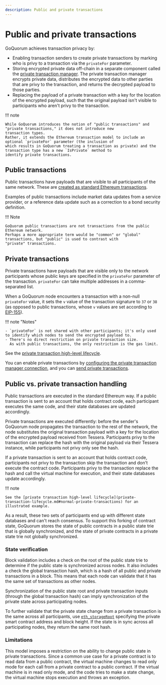 ```yaml
---
description: Public and private transactions
---
```


# Public and private transactions

GoQuorum achieves transaction privacy by:

- Enabling transaction senders to create private transactions by marking who is privy to a transaction via the
  `privateFor` parameter.
- Storing encrypted private data off-chain in a separate component called the
  [private transaction manager](privacy.md#private-transaction-manager).
  The private transaction manager encrypts private data, distributes the encrypted data to other parties that are privy
  to the transaction, and returns the decrypted payload to those parties.
- Replacing the payload of a private transaction with a key for the location of the encrypted payload, such that the
  original payload isn't visible to participants who aren't privy to the transaction.

!!! note

    While GoQuorum introduces the notion of "public transactions" and "private transactions," it does not introduce new
    transaction types.
    Rather, it extends the Ethereum transaction model to include an optional `privateFor` parameter (the inclusion of
    which results in GoQuorum treating a transaction as private) and the transaction type has a new `IsPrivate` method to
    identify private transactions.

## Public transactions

Public transactions have payloads that are visible to all participants of the same network.
These are
[created as standard Ethereum transactions](https://github.com/ethereum/wiki/wiki/JavaScript-API#web3ethsendtransaction).

Examples of public transactions include market data updates from a service provider, or a reference data update such as
a correction to a bond security definition.

!!! Note

    GoQuorum public transactions are not transactions from the public Ethereum network.
    Perhaps a more appropriate term would be "common" or "global" transactions, but "public" is used to contrast with
    "private" transactions.

## Private transactions

Private transactions have payloads that are visible only to the network participants whose public keys are specified in
the `privateFor` parameter of the transaction.
`privateFor` can take multiple addresses in a comma-separated list.

When a GoQuorum node encounters a transaction with a non-null `privateFor` value, it sets the `v` value of the
transaction signature to `37` or `38` (as opposed to public transactions, whose `v` values are set according to
[EIP-155](https://github.com/ethereum/EIPs/blob/master/EIPS/eip-155.md)).

!!! note "Notes"

    - `privateFor` is not shared with other participants; it's only used to identify which nodes to send the encrypted payload to.
    - There's no direct restriction on private transaction size.
      As with public transactions, the only restriction is the gas limit.

See the [private transaction high-level lifecycle](private-transaction-lifecycle.md#normal-private-transactions).

You can enable private transactions by [configuring the private transaction manager connection](../../configure-and-manage/configure/private-transaction-manager.md),
and you can [send private transactions](../../tutorials/send-private-transaction.md).

## Public vs. private transaction handling

Public transactions are executed in the standard Ethereum way.
If a public transaction is sent to an account that holds contract code, each participant executes the same code, and
their state databases are updated accordingly.

Private transactions are executed differently: before the sender's GoQuorum node propagates the transaction to the rest
of the network, the node substitutes the original transaction payload with a key for the location of the encrypted
payload received from Tessera.
Participants privy to the transaction can replace the hash with the original payload via their Tessera instance, while
participants not privy only see the hash.

If a private transaction is sent to an account that holds contract code, participants not privy to the
transaction skip the transaction and don't execute the contract code.
Participants privy to the transaction replace the hash and call the virtual machine for execution, and their state
databases update accordingly.

!!! note

    See the [private transaction high-level lifecycle](private-transaction-lifecycle.md#normal-private-transactions) for an
    illustrated example.

As a result, these two sets of participants end up with different state databases and can't reach consensus.
To support this forking of contract state, GoQuorum stores the state of public contracts in a public state trie that
is globally synchronized, and the state of private contracts in a private state trie not globally synchronized.

### State verification

Block validation includes a check on the root of the public state trie to determine if the public state is synchronized
across nodes.
It also includes a check the global transaction hash, which is a hash of all public and private transactions in a block.
This means that each node can validate that it has the same set of transactions as other nodes.

Synchronization of the public state root and private transaction inputs (through the global transaction hash) can imply
synchronization of the private state across participating nodes.

To further validate that the private state change from a private transaction is the same across all participants, use
[`eth_storageRoot`](../../reference/api-methods.md#eth_storageroot) specifying the private smart contract address and
block height.
If the state is in sync across all participating nodes, they return the same root hash.

### Limitations

This model imposes a restriction on the ability to change public state in private transactions.
Since a common use case for a private contract is to read data from a public contract, the virtual machine changes to
read only mode for each call from a private contract to a public contract.
If the virtual machine is in read only mode, and the code tries to make a state change, the virtual machine stops
execution and throws an exception.
